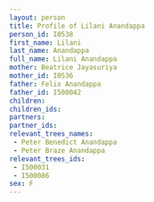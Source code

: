 ```yaml
---
layout: person
title: Profile of Lilani Anandappa
person_id: I0538
first_name: Lilani
last_name: Anandappa
full_name: Lilani Anandappa
mother: Beatrice Jayasuriya
mother_id: I0536
father: Felix Anandappa
father_id: I500042
children:
children_ids:
partners:
partner_ids:
relevant_trees_names:
 - Peter Benedict Anandappa
 - Peter Braze Anandappa
relevant_trees_ids:
 - I500031
 - I500086
sex: F
---
```



